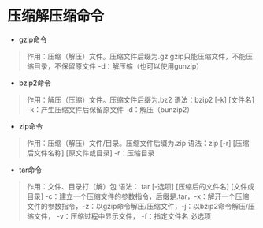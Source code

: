 # 压缩解压缩命令

- gzip命令

> 作用：压缩（解压）文件。压缩文件后缀为.gz
> gzip只能压缩文件，不能压缩目录，不保留原文件
> -d：解压缩（也可以使用gunzip）

- bzip2命令

> 作用：解压（压缩）文件。压缩文件后缀为.bz2
> 语法：bzip2 [-k] [文件名]
> -k：产生压缩文件后保留原文件 -d：解压（bunzip2）

- zip命令

> 作用：压缩（解压）文件/目录。压缩文件后缀为.zip
> 语法：zip [-r] [压缩后文件名称] [原文件或目录]
> -r：压缩目录

- tar命令

> 作用：文件、目录打（解）包
> 语法： tar [-选项] [压缩后的文件名] [文件或目录]
> -c：建立一个压缩文件的参数指令，后缀是.tar，-x：解开一个压缩文件的参数指令，-z：以gzip命令解压/压缩文件，-j：以bzip2命令解压/压缩文件， -v：压缩过程中显示文件， -f：指定文件名 必选项
